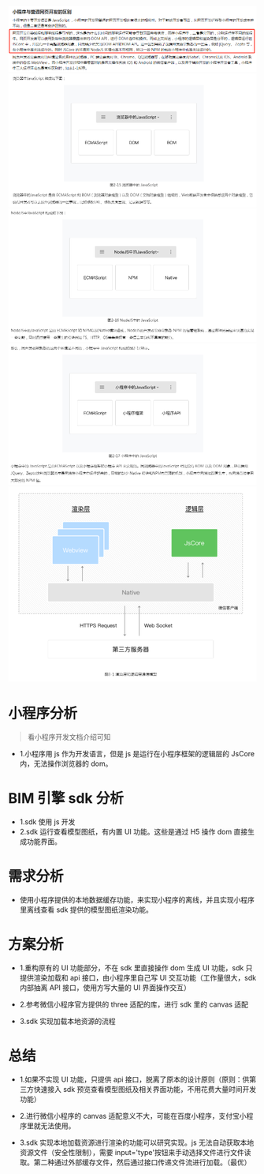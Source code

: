 ![小程序](./1.png)
![小程序](./j.png)
![小程序](./n.png)
![小程序](./w.png)
![小程序](./socket.png)

# 小程序分析

> 看小程序开发文档介绍可知

- 1.小程序用 js 作为开发语言，但是 js 是运行在小程序框架的逻辑层的 JsCore 内，无法操作浏览器的 dom。

# BIM 引擎 sdk 分析

- 1.sdk 使用 js 开发
- 2.sdk 运行查看模型图纸，有内置 UI 功能。这些是通过 H5 操作 dom 直接生成功能界面。

# 需求分析

- 使用小程序提供的本地数据缓存功能，来实现小程序的离线，并且实现小程序里离线查看 sdk 提供的模型图纸渲染功能。

# 方案分析

- 1.重构原有的 UI 功能部分，不在 sdk 里直接操作 dom 生成 UI 功能，sdk 只提供渲染加载和 api 接口，由小程序里自己写 UI 交互功能（工作量很大，sdk 内部抽离 API 接口，使用方写大量的 UI 界面操作交互）

- 2.参考微信小程序官方提供的 three 适配的库，进行 sdk 里的 canvas 适配

- 3.sdk 实现加载本地资源的流程

# 总结

- 1.如果不实现 UI 功能，只提供 api 接口，脱离了原本的设计原则（原则：供第三方快速接入 sdk 预览查看模型图纸及相关界面功能，不用花费大量时间开发功能）

- 2.进行微信小程序的 canvas 适配意义不大，可能在百度小程序，支付宝小程序里就无法使用。

- 3.sdk 实现本地加载资源进行渲染的功能可以研究实现。js 无法自动获取本地资源文件（安全性限制），需要 input='type'按钮来手动选择文件进行文件读取。第二种通过外部缓存文件，然后通过接口传递文件流进行加载。（最优）
